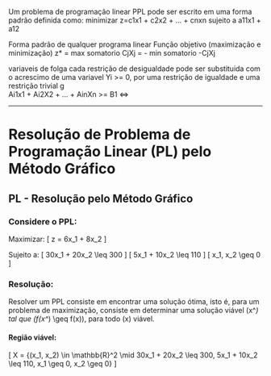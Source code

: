 Um problema de programação linear PPL pode ser escrito em uma forma padrão definida como:
    minimizar     z=c1x1 + c2x2 + ... + cnxn
    sujeito a     a11x1 + a12

Forma padrão de qualquer programa linear 
    Função objetivo (maximização e minimização)
    z* = max somatorio CjXj = - min somatorio -CjXj

variaveis de folga
    cada restrição de desigualdade pode ser substituida com o acrescimo de uma variavel Yi >= 0, por uma restrição de igualdade e uma restrição trivial
    g    
        Ai1x1 + Ai2X2 + ... + AinXn >= B1 <=> 

---
# Resolução de Problema de Programação Linear (PL) pelo Método Gráfico

## PL - Resolução pelo Método Gráfico

### Considere o PPL:
Maximizar:
\[
z = 6x_1 + 8x_2
\]

Sujeito a:
\[
30x_1 + 20x_2 \leq 300
\]
\[
5x_1 + 10x_2 \leq 110
\]
\[
x_1, x_2 \geq 0
\]

### Resolução:
Resolver um PPL consiste em encontrar uma solução ótima, isto é, para um problema de maximização, consiste em determinar uma solução viável \(x^*\) tal que \(f(x^*) \geq f(x)\), para todo \(x\) viável.

#### Região viável:
\[
X = \{(x_1, x_2) \in \mathbb{R}^2 \mid 30x_1 + 20x_2 \leq 300, 5x_1 + 10x_2 \leq 110, x_1 \geq 0, x_2 \geq 0\}
\]
